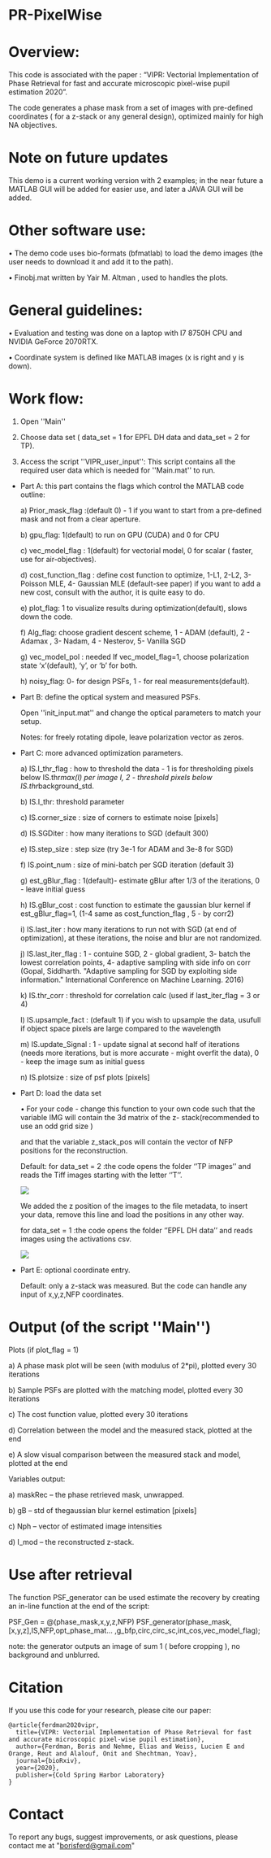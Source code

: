 # PR-PixelWise

# Overview: 

This code is associated with the paper : “VIPR: Vectorial Implementation of Phase Retrieval for fast and accurate microscopic pixel-wise pupil estimation 2020”.

The code generates a phase mask from a set of images with pre-defined coordinates ( for a z-stack or any general design), optimized mainly for high NA objectives. 


# Note on future updates 

This demo is a current working version with 2 examples; in the near future a MATLAB GUI will be added for easier use, 
and later a JAVA GUI will be added. 

# Other software use:

•	The demo code uses bio-formats (bfmatlab) to load the demo images (the user needs to download it and add it to the path). 

•	Finobj.mat written by Yair M. Altman , used to handles the plots. 

# General guidelines: 

•	Evaluation and testing was done on a laptop with I7 8750H CPU and NVIDIA GeForce 2070RTX.

•	Coordinate system is defined like MATLAB images (x is right and y is down). 

# Work flow:

1)	Open ''Main''

2) Choose data set ( data_set = 1 for EPFL DH data and data_set = 2 for TP).

3)	Access the script ''VIPR_user_input'':
    This script contains all the required user data which is needed for ''Main.mat'' to run.

* Part A: this part contains the flags which control the MATLAB code outline:

    a)	Prior_mask_flag :(default 0) - 1 if you want to start from a pre-defined mask and not from a clear aperture. 

    b)	gpu_flag: 1(default) to run on GPU (CUDA) and 0 for CPU

    c)	vec_model_flag : 1(default) for vectorial model, 0 for scalar ( faster, use for air-objectives).

    d)	cost_function_flag : define cost function to optimize, 1-L1, 2-L2, 3- Poisson MLE, 4- Gaussian MLE (default-see paper) 
        if you want to add a new cost, consult with the author, it is quite easy to do.

    e)	plot_flag: 1 to visualize results during optimization(default), slows down the code.
    
    f)	Alg_flag: choose gradient descent scheme,  1 - ADAM (default), 2 - Adamax , 3- Nadam, 4 - Nesterov, 5- Vanilla SGD

    g)	vec_model_pol : needed If vec_model_flag=1, choose polarization state ‘x’(default), ‘y’, or ‘b’ for both. 

    h)	noisy_flag: 0- for design PSFs, 1 - for real measurements(default).

* Part B: define the optical system and measured PSFs. 

    Open ''init_input.mat'' and change the optical parameters to match your setup. 

    Notes: for freely rotating dipole, leave polarization vector as zeros. 

* Part C: more advanced optimization parameters. 

    a)	IS.I_thr_flag : how to  threshold the data - 1 is for thresholding pixels below IS.thr*max(I) per image I, 2 - threshold pixels         below IS.thr*background_std.

    b)	IS.I_thr: threshold parameter

    c)	IS.corner_size : size of corners to  estimate noise [pixels]

    d)	IS.SGDiter : how  many iterations to SGD (default 300)

    e)	IS.step_size : step  size (try 3e-1 for ADAM and 3e-8 for SGD)

    f)	IS.point_num : size of mini-batch per SGD iteration (default 3)

    g)	est_gBlur_flag : 1(default)- estimate gBlur after 1/3 of the iterations, 0 - leave initial guess

    h)	IS.gBlur_cost : cost function  to estimate the gaussian blur kernel if est_gBlur_flag=1, (1-4 same as cost_function_flag , 5 -           by corr2)

    i)	IS.last_iter : how many iterations  to run not with SGD (at end of optimization), at these iterations, the noise and blur are           not randomized. 

    j)	IS.last_iter_flag : 1 - contuine SGD, 2 - global gradient, 3- batch the lowest correlation points, 4- adaptive sampling with             side info on corr (Gopal, Siddharth. "Adaptive sampling for SGD by exploiting side information." International Conference on             Machine Learning. 2016)

    k)	IS.thr_corr : threshold for correlation calc (used if last_iter_flag = 3 or 4)

    l)	IS.upsample_fact : (default 1) if you wish to upsample the data, usufull if object space pixels are large compared to the               wavelength

    m)	IS.update_Signal : 1 - update signal at second half of iterations (needs more iterations, but is more accurate - might overfit           the data), 0 - keep the image sum as initial guess

    n)	IS.plotsize : size of psf plots [pixels]

* Part D: load the data set

   • For your code -  change this function to your own code such that the variable IMG will contain the 3d matrix of the z-                   stack(recommended to use an odd grid size ) 

     and that the variable z_stack_pos will contain the vector of NFP positions for the reconstruction. 

     Default: for data_set = 2 :the code opens the folder ‘’TP images’’ and reads the Tiff images starting with the letter ‘’T’’.

     ![](gifs/TP_PSF.gif)

     We added the z position of the images to the file metadata, to insert your data, remove this line and load the positions in any         other way. 

     for data_set = 1 :the code opens the folder ‘’EPFL DH data’’ and reads images using the activations csv.
        
     ![](gifs/DH_PSF.gif)

* Part E: optional coordinate entry.

    Default: only a z-stack was measured. But the code can handle any input of x,y,z,NFP coordinates.


# Output (of the script ''Main'')

Plots (if plot_flag = 1)

a)	A phase mask plot will be seen (with modulus of 2*pi), plotted every 30 iterations

b)	Sample PSFs are plotted with the matching model, plotted every 30 iterations

c)	The cost function value, plotted every 30 iterations

d)	Correlation between the model and the measured stack, plotted at the end

e)	A slow visual comparison between the measured stack and model, plotted at the end


Variables output:

a)	maskRec – the phase retrieved mask, unwrapped. 

b)	gB – std of thegaussian blur kernel estimation [pixels]

c)	Nph – vector of estimated image intensities 

d)	I_mod – the reconstructed z-stack.

# Use after retrieval

The function PSF_generator can be used estimate the recovery by creating an in-line function at the end of the script:

PSF_Gen = @(phase_mask,x,y,z,NFP) PSF_generator(phase_mask,[x,y,z],IS,NFP,opt_phase_mat...
    ,g_bfp,circ,circ_sc,int_cos,vec_model_flag);
 
note: the generator outputs an image of sum 1 ( before cropping ), no background and unblurred.

# Citation

If you use this code for your research, please cite our paper:
```
@article{ferdman2020vipr,
  title={VIPR: Vectorial Implementation of Phase Retrieval for fast and accurate microscopic pixel-wise pupil estimation},
  author={Ferdman, Boris and Nehme, Elias and Weiss, Lucien E and Orange, Reut and Alalouf, Onit and Shechtman, Yoav},
  journal={bioRxiv},
  year={2020},
  publisher={Cold Spring Harbor Laboratory}
}
```

# Contact

To report any bugs, suggest improvements, or ask questions, please contact me at "borisferd@gmail.com"
 





